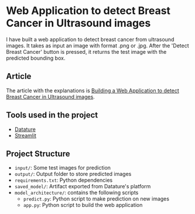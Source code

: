 # Web Application to detect Breast Cancer in Ultrasound images

I have built a web application to detect breast cancer from ultrasound images. It takes as input an image with format .png or .jpg.
After the 'Detect Breast Cancer' button is pressed, it returns the test image with the predicted bounding box.

## Article

The article with the explanations is [Building a Web Application to detect Breast Cancer in Ultrasound images]().

## Tools used in the project

* [Datature](https://www.datature.io/)
* [Streamlit](https://streamlit.io/)

## Project Structure

* ```input/```: Some test images for prediction
* ```output/```: Output folder to store predicted images
* ```requirements.txt```: Python dependencies
* ```saved_model/```: Artifact exported from Datature's platform
* ```model_architecture/```: contains the following scripts 
  * ```predict.py```: Python script to make prediction on new images
  * ```app.py```: Python script to build the web application
  
